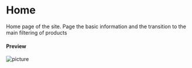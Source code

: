 Home
===================

Home page of the site. Page the basic information and the transition to the main filtering of
products

#### Preview

![picture](/km-shop/data/frontend/screencapture-shop-keygenqt-2022-12-09-16_17_48.png)
